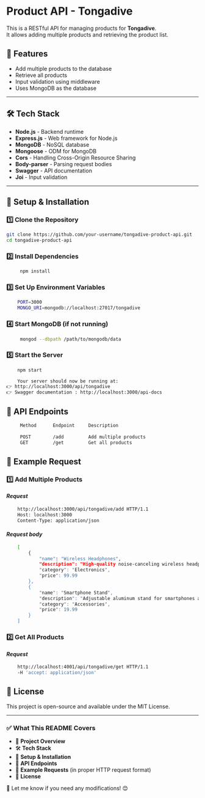 # Product API - Tongadive

This is a RESTful API for managing products for **Tongadive**.  
It allows adding multiple products and retrieving the product list.  

## 🚀 Features
- Add multiple products to the database  
- Retrieve all products  
- Input validation using middleware  
- Uses MongoDB as the database  

---

## 🛠️ **Tech Stack**
- **Node.js** - Backend runtime  
- **Express.js** - Web framework for Node.js  
- **MongoDB** - NoSQL database  
- **Mongoose** - ODM for MongoDB  
- **Cors** - Handling Cross-Origin Resource Sharing  
- **Body-parser** - Parsing request bodies
- **Swagger** - API documentation  
- **Joi** - Input validation  

---

## 🔧 **Setup & Installation**

### **1️⃣ Clone the Repository**
```sh
git clone https://github.com/your-username/tongadive-product-api.git
cd tongadive-product-api
```

### **2️⃣ Install Dependencies**
```sh
     npm install
```

### **3️⃣ Set Up Environment Variables**
```sh
    PORT=3000
    MONGO_URI=mongodb://localhost:27017/tongadive
```
### **4️⃣ Start MongoDB (if not running)**
```sh
     mongod --dbpath /path/to/mongodb/data
```
### **5️⃣ Start the Server**
```sh
    npm start

    Your server should now be running at:
👉 http://localhost:3000/api/tongadive
👉 Swagger documentation : http://localhost:3000/api-docs
```

## 📌 **API Endpoints**

```sh
     Method      Endpoint     Description
     
     POST        /add         Add multiple products
     GET         /get         Get all products
```


## 📩 **Example Request**

### **1️⃣  Add Multiple Products**

#### ***Request***

```sh
    http://localhost:3000/api/tongadive/add HTTP/1.1
    Host: localhost:3000
    Content-Type: application/json
```

#### ***Request body***

```sh
    [
        {
            "name": "Wireless Headphones",
            "description": "High-quality noise-canceling wireless headphones with 40-hour battery life.",
            "category": "Electronics",
            "price": 99.99
        },
        {
            "name": "Smartphone Stand",
            "description": "Adjustable aluminum stand for smartphones and tablets.",
            "category": "Accessories",
            "price": 19.99
        }
    ]

```

### **2️⃣  Get All Products**


#### ***Request***

```sh
    http://localhost:4001/api/tongadive/get HTTP/1.1
    -H 'accept: application/json'
```

## 📜 **License**

This project is open-source and available under the MIT License.


---

### ✅ **What This README Covers**
- 📌 **Project Overview**
- 🛠️ **Tech Stack**
- 🔧 **Setup & Installation**
- 📌 **API Endpoints**
- 📩 **Example Requests** (in proper HTTP request format)
- 📜 **License**  

🚀 Let me know if you need any modifications! 😊

 
 
